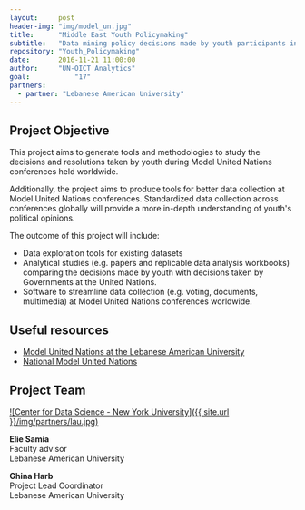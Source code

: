 ```yaml
---
layout:     post
header-img: "img/model_un.jpg"
title:      "Middle East Youth Policymaking"
subtitle:   "Data mining policy decisions made by youth participants in Model United Nations conferences and comparing them with the actual United Nations resolutions and policies."
repository: "Youth_Policymaking"
date:       2016-11-21 11:00:00
author:     "UN-OICT Analytics"
goal:		    "17"
partners:
  - partner: "Lebanese American University"
---
```

Project Objective
------------
This project aims to generate tools and methodologies to study the decisions and resolutions taken by youth during Model United Nations conferences held worldwide.

Additionally, the project aims to produce tools for better data collection at Model United Nations conferences. Standardized data collection across conferences globally will provide a more in-depth understanding of youth's political opinions.

The outcome of this project will include:

- Data exploration tools for existing datasets
- Analytical studies (e.g. papers and replicable data analysis workbooks) comparing the decisions made by youth with decisions taken by Governments at the United Nations.
- Software to streamline data collection (e.g. voting, documents, multimedia) at Model United Nations conferences worldwide.



Useful resources
------------

- [Model United Nations at the Lebanese American University](http://gclaumun.org/)  
- [National Model United Nations](http://nmun.org/)  




Project Team
------------
[![Center for Data Science - New York University]({{ site.url }}/img/partners/lau.jpg)](http://www.lau.edu.lb/)  

**Elie Samia**  
Faculty advisor  
Lebanese American University  

**Ghina Harb**  
Project Lead Coordinator  
Lebanese American University  
